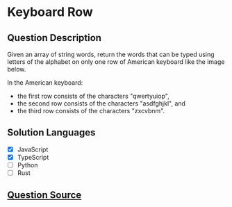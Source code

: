# Keyboard Row

## Question Description

Given an array of string words, return the words that can be typed using letters of the alphabet on only one row of American keyboard like the image below.

In the American keyboard:

- the first row consists of the characters "qwertyuiop",
- the second row consists of the characters "asdfghjkl", and
- the third row consists of the characters "zxcvbnm".

## Solution Languages

- [x] JavaScript
- [x] TypeScript
- [ ] Python
- [ ] Rust

## [Question Source](https://leetcode.com/problems/keyboard-row)
